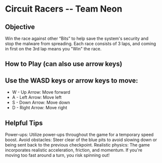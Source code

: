 # Circuit Racers -- Team Neon
## Objective
Win the race against other “Bits” to help save the system's security and stop the malware from spreading. Each race consists of 3 laps, and coming in first on the 3rd lap means you "Win" the race.

## How to Play (can also use arrow keys)
## Use the WASD keys or arrow keys to move:
* W - Up Arrow: Move forward
* A - Left Arrow: Move left
* S - Down Arrow: Move down
* D - Right Arrow: Move right

## Helpful Tips
Power-ups: Utilize power-ups throughout the game for a temporary speed boost.
Avoid obstacles: Steer clear of the blue pits to avoid slowing down or being sent back to the previous checkpoint.
Realistic physics: The game incorporates realistic acceleration, friction, and momentum. If you're moving too fast around a turn, you risk spinning out!
